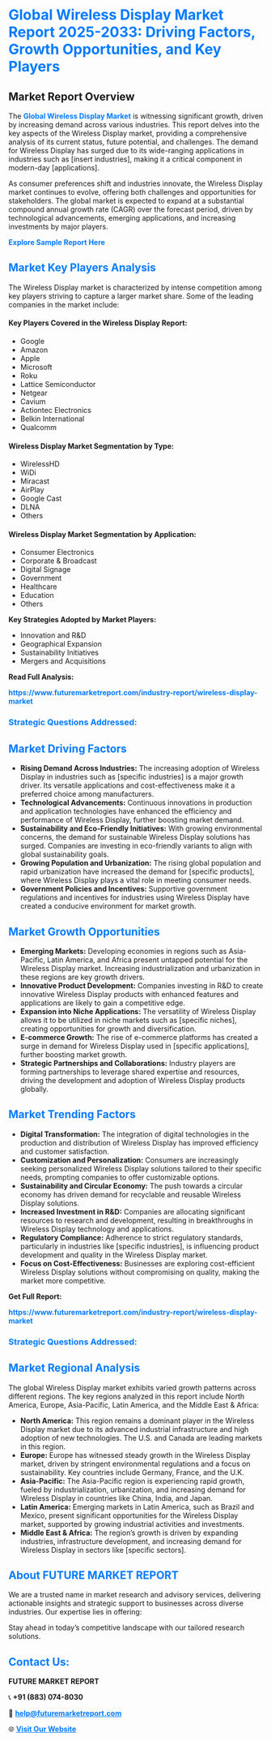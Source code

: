 <h1 style="color: #007BFF;">Global Wireless Display Market Report 2025-2033: Driving Factors, Growth Opportunities, and Key Players</h1>

<section id="overview">
<h2>Market Report Overview</h2>
<p>The <a href="https://www.futuremarketreport.com/industry-report/wireless-display-market" style="color: #007BFF; text-decoration: none;"><strong>Global Wireless Display Market</strong></a> is witnessing significant growth, driven by increasing demand across various industries. This report delves into the key aspects of the Wireless Display market, providing a comprehensive analysis of its current status, future potential, and challenges. The demand for Wireless Display has surged due to its wide-ranging applications in industries such as [insert industries], making it a critical component in modern-day [applications].</p>
<p>As consumer preferences shift and industries innovate, the Wireless Display market continues to evolve, offering both challenges and opportunities for stakeholders. The global market is expected to expand at a substantial compound annual growth rate (CAGR) over the forecast period, driven by technological advancements, emerging applications, and increasing investments by major players.</p>
</section>

<section id="overview">
<p><a href="https://www.futuremarketreport.com/request-sample/reportId=106305" style="color: #007BFF; text-decoration: none;"><strong>Explore Sample Report Here</strong></a></p>
</section>

<section id="key-players">
<h2 style="color: #007BFF;">Market Key Players Analysis</h2>
<p>The Wireless Display market is characterized by intense competition among key players striving to capture a larger market share. Some of the leading companies in the market include:</p>
<h4>Key Players Covered in the Wireless Display Report:</h4>
<ul><li>Google</li><li>Amazon</li><li>Apple</li><li>Microsoft</li><li>Roku</li><li>Lattice Semiconductor</li><li>Netgear</li><li>Cavium</li><li>Actiontec Electronics</li><li>Belkin International</li><li>Qualcomm</li></ul>
<h4>Wireless Display Market Segmentation by Type:</h4>
<ul><li>WirelessHD</li><li>WiDi</li><li>Miracast</li><li>AirPlay</li><li>Google Cast</li><li>DLNA</li><li>Others</li></ul>

<h4>Wireless Display Market Segmentation by Application:</h4>
<ul><li>Consumer Electronics</li><li>Corporate &amp; Broadcast</li><li>Digital Signage</li><li>Government</li><li>Healthcare</li><li>Education</li><li>Others</li></ul>
<p><strong>Key Strategies Adopted by Market Players:</strong></p>
<ul>
<li>Innovation and R&D</li>
<li>Geographical Expansion</li>
<li>Sustainability Initiatives</li>
<li>Mergers and Acquisitions</li>
</ul>
</section>

<section>
<p><strong>Read Full Analysis: </strong></p><a href="https://www.futuremarketreport.com/industry-report/wireless-display-market" style="color: #007BFF; text-decoration: none;"><strong>https://www.futuremarketreport.com/industry-report/wireless-display-market</strong></a>
<h3 style="color: #007BFF;">Strategic Questions Addressed:</h3>
</section>

<section id="driving-factors">
<h2 style="color: #007BFF;">Market Driving Factors</h2>
<ul>
<li><strong>Rising Demand Across Industries:</strong> The increasing adoption of Wireless Display in industries such as [specific industries] is a major growth driver. Its versatile applications and cost-effectiveness make it a preferred choice among manufacturers.</li>
<li><strong>Technological Advancements:</strong> Continuous innovations in production and application technologies have enhanced the efficiency and performance of Wireless Display, further boosting market demand.</li>
<li><strong>Sustainability and Eco-Friendly Initiatives:</strong> With growing environmental concerns, the demand for sustainable Wireless Display solutions has surged. Companies are investing in eco-friendly variants to align with global sustainability goals.</li>
<li><strong>Growing Population and Urbanization:</strong> The rising global population and rapid urbanization have increased the demand for [specific products], where Wireless Display plays a vital role in meeting consumer needs.</li>
<li><strong>Government Policies and Incentives:</strong> Supportive government regulations and incentives for industries using Wireless Display have created a conducive environment for market growth.</li>
</ul>
</section>

<section id="growth-opportunities">
<h2 style="color: #007BFF;">Market Growth Opportunities</h2>
<ul>
<li><strong>Emerging Markets:</strong> Developing economies in regions such as Asia-Pacific, Latin America, and Africa present untapped potential for the Wireless Display market. Increasing industrialization and urbanization in these regions are key growth drivers.</li>
<li><strong>Innovative Product Development:</strong> Companies investing in R&D to create innovative Wireless Display products with enhanced features and applications are likely to gain a competitive edge.</li>
<li><strong>Expansion into Niche Applications:</strong> The versatility of Wireless Display allows it to be utilized in niche markets such as [specific niches], creating opportunities for growth and diversification.</li>
<li><strong>E-commerce Growth:</strong> The rise of e-commerce platforms has created a surge in demand for Wireless Display used in [specific applications], further boosting market growth.</li>
<li><strong>Strategic Partnerships and Collaborations:</strong> Industry players are forming partnerships to leverage shared expertise and resources, driving the development and adoption of Wireless Display products globally.</li>
</ul>
</section>

<section id="trending-factors">
<h2 style="color: #007BFF;">Market Trending Factors</h2>
<ul>
<li><strong>Digital Transformation:</strong> The integration of digital technologies in the production and distribution of Wireless Display has improved efficiency and customer satisfaction.</li>
<li><strong>Customization and Personalization:</strong> Consumers are increasingly seeking personalized Wireless Display solutions tailored to their specific needs, prompting companies to offer customizable options.</li>
<li><strong>Sustainability and Circular Economy:</strong> The push towards a circular economy has driven demand for recyclable and reusable Wireless Display solutions.</li>
<li><strong>Increased Investment in R&D:</strong> Companies are allocating significant resources to research and development, resulting in breakthroughs in Wireless Display technology and applications.</li>
<li><strong>Regulatory Compliance:</strong> Adherence to strict regulatory standards, particularly in industries like [specific industries], is influencing product development and quality in the Wireless Display market.</li>
<li><strong>Focus on Cost-Effectiveness:</strong> Businesses are exploring cost-efficient Wireless Display solutions without compromising on quality, making the market more competitive.</li>
</ul>
</section>

<section>
<p><strong>Get Full Report: </strong></p><a href="https://www.futuremarketreport.com/industry-report/wireless-display-market" style="color: #007BFF; text-decoration: none;"><strong>https://www.futuremarketreport.com/industry-report/wireless-display-market</strong></a>
<h3 style="color: #007BFF;">Strategic Questions Addressed:</h3>
</section>


<section id="regional-analysis">
<h2 style="color: #007BFF;">Market Regional Analysis</h2>
<p>The global Wireless Display market exhibits varied growth patterns across different regions. The key regions analyzed in this report include North America, Europe, Asia-Pacific, Latin America, and the Middle East & Africa:</p>
<ul>
<li><strong>North America:</strong> This region remains a dominant player in the Wireless Display market due to its advanced industrial infrastructure and high adoption of new technologies. The U.S. and Canada are leading markets in this region.</li>
<li><strong>Europe:</strong> Europe has witnessed steady growth in the Wireless Display market, driven by stringent environmental regulations and a focus on sustainability. Key countries include Germany, France, and the U.K.</li>
<li><strong>Asia-Pacific:</strong> The Asia-Pacific region is experiencing rapid growth, fueled by industrialization, urbanization, and increasing demand for Wireless Display in countries like China, India, and Japan.</li>
<li><strong>Latin America:</strong> Emerging markets in Latin America, such as Brazil and Mexico, present significant opportunities for the Wireless Display market, supported by growing industrial activities and investments.</li>
<li><strong>Middle East & Africa:</strong> The region’s growth is driven by expanding industries, infrastructure development, and increasing demand for Wireless Display in sectors like [specific sectors].</li>
</ul>
</section>

<footer>
<h2 style="color: #007BFF;">About FUTURE MARKET REPORT</h2>
<p>We are a trusted name in market research and advisory services, delivering actionable insights and strategic support to businesses across diverse industries. Our expertise lies in offering:</p>

<p>Stay ahead in today’s competitive landscape with our tailored research solutions.</p>

<h2 style="color: #007BFF;">Contact Us:</h2>
<p><strong>FUTURE MARKET REPORT</strong></p>
<p>📞 <strong>+91 (883) 074-8030</strong></p>
<p>📧 <strong><a href="mailto:help@futuremarketreport.com" style="color: #007BFF;">help@futuremarketreport.com</a></strong></p>
<p>🌐 <strong><a href="https://www.futuremarketreport.com/" style="color: #007BFF;">Visit Our Website</a></strong></p>
</footer>
